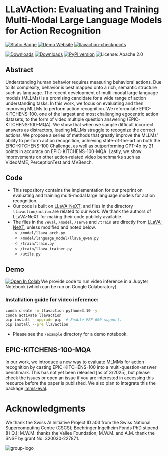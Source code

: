 # LLaVAction: Evaluating and Training Multi-Modal Large Language Models for Action Recognition

[![Static Badge](https://img.shields.io/badge/LLaVAction-paper-green)](https://arxiv.org/abs/2503.18712)
[![Demo Website](https://img.shields.io/badge/LLaVAction-website-red)](https://mmathislab.github.io/llavaction/)
[![llavaction-checkpoints](https://img.shields.io/badge/LLaVAction-checkpoints_🤗-blue)](https://huggingface.co/MLAdaptiveIntelligence)

[![Downloads](https://static.pepy.tech/badge/llavaction)](https://pepy.tech/project/llavaction)
[![Downloads](https://static.pepy.tech/badge/llavaction/month)](https://pepy.tech/project/llavaction)
[![PyPI version](https://badge.fury.io/py/llavaction.svg)](https://badge.fury.io/py/llavaction)
![License: Apache 2.0](https://img.shields.io/badge/License-Apache_2.0-red)

## Abstract

Understanding human behavior requires measuring behavioral actions. Due to its complexity, behavior is best mapped onto a rich, semantic structure such as language. The recent development of multi-modal large language models (MLLMs) is a promising candidate for a wide range of action understanding tasks. In this work, we focus on evaluating and then improving MLLMs to perform action recognition. We reformulate EPIC-KITCHENS-100, one of the largest and most challenging egocentric action datasets, to the form of video multiple question answering (EPIC-KITCHENS-100-MQA). We show that when we sample difficult incorrect answers as distractors, leading MLLMs struggle to recognize the correct actions. We propose a series of methods that greatly improve the MLLMs' ability to perform action recognition, achieving state-of-the-art on both the EPIC-KITCHENS-100 Challenge, as well as outperforming GPT-4o by 21 points in accuracy on EPIC-KITCHENS-100-MQA. Lastly, we show improvements on other action-related video benchmarks such as VideoMME, PerceptionTest and MVBench.

## Code

- This repository contains the implementation for our preprint on evaluating and training multi-modal large language models for action recognition. 
- Our code is built on [LLaVA-NeXT](https://github.com/LLaVA-VL/LLaVA-NeXT), and files in the directory `llavaction/action` are related to our work. We thank the authors of LLaVA-NeXT for making their code publicly available.
- The files in the `/eval`, `/model`, `/serve` and `/train` are directly from [LLaVA-NeXT](https://github.com/LLaVA-VL/LLaVA-NeXT), unless modified and noted below.
  - `/model/llava_arch.py`  
  - `/model/language_model/llava_qwen.py`  
  - `/train/train.py`  
  - `/train/llava_trainer.py`  
  - `/utils.py` 

## Demo 
[![Open In Colab](https://colab.research.google.com/assets/colab-badge.svg)](https://colab.research.google.com/github/AdaptiveMotorControlLab/LLaVAction/blob/main/example/llavaction_video_demo.ipynb)
 We provide code to run video inference in a Jupyter Notebook (which can be run on Google Colaboratory).

  
### Installation guide for video inference:
```bash
conda create -n llavaction python=3.10 -y
conda activate llavaction
pip install --upgrade pip  # Enable PEP 660 support.
pip install --pre llavaction
```

- Please see the `/example` directory for a demo notebook.

## EPIC-KITCHENS-100-MQA 

In our work, we introduce a new way to evaluate MLMMs for action recognition by casting EPIC-KITCHENS-100 into a multi-question-answer benchmark. This has not yet been released [as of 3/2025], but please check the issues or open an issue if you are interested in accessing this resource before the paper is published. We also plan to integrate this the package [lmms-eval](https://github.com/EvolvingLMMs-Lab/lmms-eval).

# Acknowledgments 
We thank the Swiss AI Initiative Project ID a03 from the Swiss National Supercomputing Centre (CSCS); Boehringer Ingelheim Fonds PhD stipend (H.Q.); M.W.M. thanks the Vallee Foundation; M.W.M. and A.M. thank the SNSF by grant No. 320030-227871.

![group-logo](https://github.com/user-attachments/assets/ad034dc3-5e92-4e8b-915b-85e443b3bdb2)

